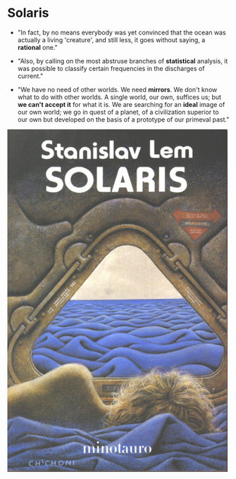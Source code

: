 # Solaris

* "In fact, by no means everybody was yet convinced that the ocean was actually a living 'creature', and still less, it goes without saying, a **rational** one."

* "Also, by calling on the most abstruse branches of **statistical** analysis, it was possible to classify certain frequencies in the discharges of current."

* "We have no need of other worlds. We need **mirrors**. We don't know what to do with other worlds. A single world, our own, suffices us; but **we can't accept it** for what it is. We are searching for an **ideal** image of our own world; we go in quest of a planet, of a civilization superior to our own but developed on the basis of a prototype of our primeval past."

<p float="left">
	<img src="./pix/solaris_4.jpg" width="500" />
</p>
